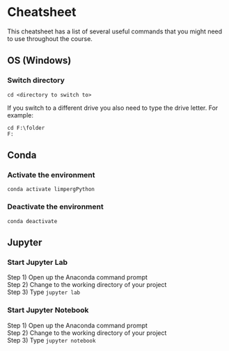 # Cheatsheet

This cheatsheet has a list of several useful commands that you might need to use throughout the course. 

## OS (Windows)

### Switch directory

```
cd <directory to switch to>
```
If you switch to a different drive you also need to type the drive letter.
For example:
```
cd F:\folder
F:
```


## Conda

### Activate the environment

```
conda activate limpergPython
```

### Deactivate the environment
```
conda deactivate
```

## Jupyter 

### Start Jupyter Lab

Step 1) Open up the Anaconda command prompt  
Step 2) Change to the working directory of your project    
Step 3) Type `jupyter lab`

### Start Jupyter Notebook

Step 1) Open up the Anaconda command prompt  
Step 2) Change to the working directory of your project    
Step 3) Type `jupyter notebook`  

  



